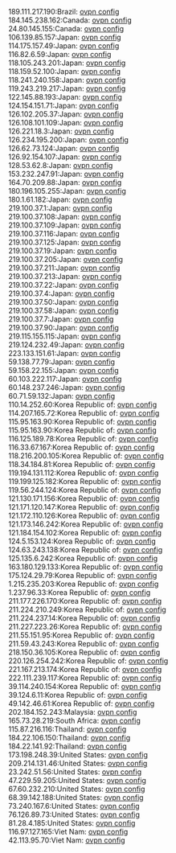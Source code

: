 189.111.217.190:Brazil: [ovpn config](vpn/189_111_217_190.ovpn)  
184.145.238.162:Canada: [ovpn config](vpn/184_145_238_162.ovpn)  
24.80.145.155:Canada: [ovpn config](vpn/24_80_145_155.ovpn)  
106.139.85.157:Japan: [ovpn config](vpn/106_139_85_157.ovpn)  
114.175.157.49:Japan: [ovpn config](vpn/114_175_157_49.ovpn)  
116.82.6.59:Japan: [ovpn config](vpn/116_82_6_59.ovpn)  
118.105.243.201:Japan: [ovpn config](vpn/118_105_243_201.ovpn)  
118.159.52.100:Japan: [ovpn config](vpn/118_159_52_100.ovpn)  
118.241.240.158:Japan: [ovpn config](vpn/118_241_240_158.ovpn)  
119.243.219.217:Japan: [ovpn config](vpn/119_243_219_217.ovpn)  
122.145.88.193:Japan: [ovpn config](vpn/122_145_88_193.ovpn)  
124.154.151.71:Japan: [ovpn config](vpn/124_154_151_71.ovpn)  
126.102.205.37:Japan: [ovpn config](vpn/126_102_205_37.ovpn)  
126.108.101.109:Japan: [ovpn config](vpn/126_108_101_109.ovpn)  
126.221.18.3:Japan: [ovpn config](vpn/126_221_18_3.ovpn)  
126.234.195.200:Japan: [ovpn config](vpn/126_234_195_200.ovpn)  
126.62.73.124:Japan: [ovpn config](vpn/126_62_73_124.ovpn)  
126.92.154.107:Japan: [ovpn config](vpn/126_92_154_107.ovpn)  
128.53.62.8:Japan: [ovpn config](vpn/128_53_62_8.ovpn)  
153.232.247.91:Japan: [ovpn config](vpn/153_232_247_91.ovpn)  
164.70.209.88:Japan: [ovpn config](vpn/164_70_209_88.ovpn)  
180.196.105.255:Japan: [ovpn config](vpn/180_196_105_255.ovpn)  
180.1.61.182:Japan: [ovpn config](vpn/180_1_61_182.ovpn)  
219.100.37.1:Japan: [ovpn config](vpn/219_100_37_1.ovpn)  
219.100.37.108:Japan: [ovpn config](vpn/219_100_37_108.ovpn)  
219.100.37.109:Japan: [ovpn config](vpn/219_100_37_109.ovpn)  
219.100.37.116:Japan: [ovpn config](vpn/219_100_37_116.ovpn)  
219.100.37.125:Japan: [ovpn config](vpn/219_100_37_125.ovpn)  
219.100.37.19:Japan: [ovpn config](vpn/219_100_37_19.ovpn)  
219.100.37.205:Japan: [ovpn config](vpn/219_100_37_205.ovpn)  
219.100.37.211:Japan: [ovpn config](vpn/219_100_37_211.ovpn)  
219.100.37.213:Japan: [ovpn config](vpn/219_100_37_213.ovpn)  
219.100.37.22:Japan: [ovpn config](vpn/219_100_37_22.ovpn)  
219.100.37.4:Japan: [ovpn config](vpn/219_100_37_4.ovpn)  
219.100.37.50:Japan: [ovpn config](vpn/219_100_37_50.ovpn)  
219.100.37.58:Japan: [ovpn config](vpn/219_100_37_58.ovpn)  
219.100.37.7:Japan: [ovpn config](vpn/219_100_37_7.ovpn)  
219.100.37.90:Japan: [ovpn config](vpn/219_100_37_90.ovpn)  
219.115.155.115:Japan: [ovpn config](vpn/219_115_155_115.ovpn)  
219.124.232.49:Japan: [ovpn config](vpn/219_124_232_49.ovpn)  
223.133.151.61:Japan: [ovpn config](vpn/223_133_151_61.ovpn)  
59.138.77.79:Japan: [ovpn config](vpn/59_138_77_79.ovpn)  
59.158.22.155:Japan: [ovpn config](vpn/59_158_22_155.ovpn)  
60.103.222.117:Japan: [ovpn config](vpn/60_103_222_117.ovpn)  
60.148.237.246:Japan: [ovpn config](vpn/60_148_237_246.ovpn)  
60.71.59.132:Japan: [ovpn config](vpn/60_71_59_132.ovpn)  
110.14.252.60:Korea Republic of: [ovpn config](vpn/110_14_252_60.ovpn)  
114.207.165.72:Korea Republic of: [ovpn config](vpn/114_207_165_72.ovpn)  
115.95.163.90:Korea Republic of: [ovpn config](vpn/115_95_163_90.ovpn)  
115.95.163.90:Korea Republic of: [ovpn config](vpn/115_95_163_90.ovpn)  
116.125.189.78:Korea Republic of: [ovpn config](vpn/116_125_189_78.ovpn)  
116.33.67.167:Korea Republic of: [ovpn config](vpn/116_33_67_167.ovpn)  
118.216.200.105:Korea Republic of: [ovpn config](vpn/118_216_200_105.ovpn)  
118.34.184.81:Korea Republic of: [ovpn config](vpn/118_34_184_81.ovpn)  
119.194.131.112:Korea Republic of: [ovpn config](vpn/119_194_131_112.ovpn)  
119.199.125.182:Korea Republic of: [ovpn config](vpn/119_199_125_182.ovpn)  
119.56.244.124:Korea Republic of: [ovpn config](vpn/119_56_244_124.ovpn)  
121.130.171.156:Korea Republic of: [ovpn config](vpn/121_130_171_156.ovpn)  
121.171.120.147:Korea Republic of: [ovpn config](vpn/121_171_120_147.ovpn)  
121.172.110.126:Korea Republic of: [ovpn config](vpn/121_172_110_126.ovpn)  
121.173.146.242:Korea Republic of: [ovpn config](vpn/121_173_146_242.ovpn)  
121.184.154.102:Korea Republic of: [ovpn config](vpn/121_184_154_102.ovpn)  
124.5.153.124:Korea Republic of: [ovpn config](vpn/124_5_153_124.ovpn)  
124.63.243.138:Korea Republic of: [ovpn config](vpn/124_63_243_138.ovpn)  
125.135.6.242:Korea Republic of: [ovpn config](vpn/125_135_6_242.ovpn)  
163.180.129.133:Korea Republic of: [ovpn config](vpn/163_180_129_133.ovpn)  
175.124.29.79:Korea Republic of: [ovpn config](vpn/175_124_29_79.ovpn)  
1.215.235.203:Korea Republic of: [ovpn config](vpn/1_215_235_203.ovpn)  
1.237.96.33:Korea Republic of: [ovpn config](vpn/1_237_96_33.ovpn)  
211.177.226.170:Korea Republic of: [ovpn config](vpn/211_177_226_170.ovpn)  
211.224.210.249:Korea Republic of: [ovpn config](vpn/211_224_210_249.ovpn)  
211.224.237.14:Korea Republic of: [ovpn config](vpn/211_224_237_14.ovpn)  
211.227.223.26:Korea Republic of: [ovpn config](vpn/211_227_223_26.ovpn)  
211.55.151.95:Korea Republic of: [ovpn config](vpn/211_55_151_95.ovpn)  
211.59.43.243:Korea Republic of: [ovpn config](vpn/211_59_43_243.ovpn)  
218.150.36.105:Korea Republic of: [ovpn config](vpn/218_150_36_105.ovpn)  
220.126.254.242:Korea Republic of: [ovpn config](vpn/220_126_254_242.ovpn)  
221.167.213.174:Korea Republic of: [ovpn config](vpn/221_167_213_174.ovpn)  
222.111.239.117:Korea Republic of: [ovpn config](vpn/222_111_239_117.ovpn)  
39.114.240.154:Korea Republic of: [ovpn config](vpn/39_114_240_154.ovpn)  
39.124.6.11:Korea Republic of: [ovpn config](vpn/39_124_6_11.ovpn)  
49.142.46.61:Korea Republic of: [ovpn config](vpn/49_142_46_61.ovpn)  
202.184.152.243:Malaysia: [ovpn config](vpn/202_184_152_243.ovpn)  
165.73.28.219:South Africa: [ovpn config](vpn/165_73_28_219.ovpn)  
115.87.216.116:Thailand: [ovpn config](vpn/115_87_216_116.ovpn)  
184.22.106.150:Thailand: [ovpn config](vpn/184_22_106_150.ovpn)  
184.22.141.92:Thailand: [ovpn config](vpn/184_22_141_92.ovpn)  
173.198.248.39:United States: [ovpn config](vpn/173_198_248_39.ovpn)  
209.214.131.46:United States: [ovpn config](vpn/209_214_131_46.ovpn)  
23.242.51.56:United States: [ovpn config](vpn/23_242_51_56.ovpn)  
47.229.59.205:United States: [ovpn config](vpn/47_229_59_205.ovpn)  
67.60.232.210:United States: [ovpn config](vpn/67_60_232_210.ovpn)  
68.39.142.188:United States: [ovpn config](vpn/68_39_142_188.ovpn)  
73.240.167.6:United States: [ovpn config](vpn/73_240_167_6.ovpn)  
76.126.89.73:United States: [ovpn config](vpn/76_126_89_73.ovpn)  
81.28.4.185:United States: [ovpn config](vpn/81_28_4_185.ovpn)  
116.97.127.165:Viet Nam: [ovpn config](vpn/116_97_127_165.ovpn)  
42.113.95.70:Viet Nam: [ovpn config](vpn/42_113_95_70.ovpn)  
